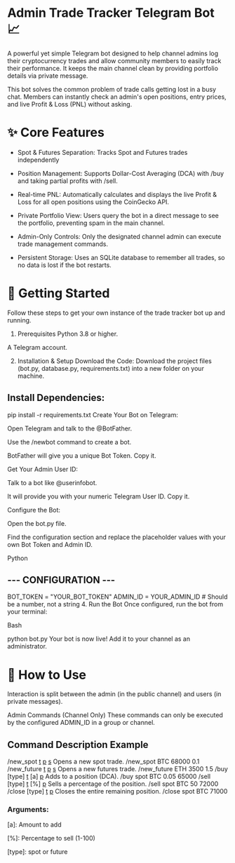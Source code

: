 # Admin Trade Tracker Telegram Bot 📈

A powerful yet simple Telegram bot designed to help channel admins log their cryptocurrency trades and allow community members to easily track their performance. It keeps the main channel clean by providing portfolio details via private message.

This bot solves the common problem of trade calls getting lost in a busy chat. Members can instantly check an admin's open positions, entry prices, and live Profit & Loss (PNL) without asking.

# ✨ Core Features
- Spot & Futures Separation: Tracks Spot and Futures trades independently

- Position Management: Supports Dollar-Cost Averaging (DCA) with /buy and taking partial profits with /sell.

- Real-time PNL: Automatically calculates and displays the live Profit & Loss for all open positions using the CoinGecko API.

- Private Portfolio View: Users query the bot in a direct message to see the portfolio, preventing spam in the main channel.

- Admin-Only Controls: Only the designated channel admin can execute trade management commands.

- Persistent Storage: Uses an SQLite database to remember all trades, so no data is lost if the bot restarts.

# 🚀 Getting Started
Follow these steps to get your own instance of the trade tracker bot up and running.

1. Prerequisites
Python 3.8 or higher.

A Telegram account.

2. Installation & Setup
Download the Code:
Download the project files (bot.py, database.py, requirements.txt) into a new folder on your machine.

## Install Dependencies:

pip install -r requirements.txt
Create Your Bot on Telegram:

Open Telegram and talk to the @BotFather.

Use the /newbot command to create a bot.

BotFather will give you a unique Bot Token. Copy it.

Get Your Admin User ID:

Talk to a bot like @userinfobot.

It will provide you with your numeric Telegram User ID. Copy it.

Configure the Bot:

Open the bot.py file.

Find the configuration section and replace the placeholder values with your own Bot Token and Admin ID.

Python

## --- CONFIGURATION ---
BOT_TOKEN = "YOUR_BOT_TOKEN" 
ADMIN_ID = YOUR_ADMIN_ID # Should be a number, not a string
4. Run the Bot
Once configured, run the bot from your terminal:

Bash

python bot.py
Your bot is now live! Add it to your channel as an administrator.

# 🤖 How to Use
Interaction is split between the admin (in the public channel) and users (in private messages).

Admin Commands (Channel Only)
These commands can only be executed by the configured ADMIN_ID in a group or channel.

## Command	Description	Example
/new_spot [t] [p] [s]	Opens a new spot trade.	/new_spot BTC 68000 0.1
/new_future [t] [p] [s]	Opens a new futures trade.	/new_future ETH 3500 1.5
/buy [type] [t] [a] [p]	Adds to a position (DCA).	/buy spot BTC 0.05 65000
/sell [type] [t] [%] [p]	Sells a percentage of the position.	/sell spot BTC 50 72000
/close [type] [t] [p]	Closes the entire remaining position.	/close spot BTC 71000


### Arguments:

[t]: Ticker (e.g., BTC)

[p]: Price (e.g., 68000.50)

[s]: Size/Amount (e.g., 0.1)

[a]: Amount to add

[%]: Percentage to sell (1-100)

[type]: spot or future
